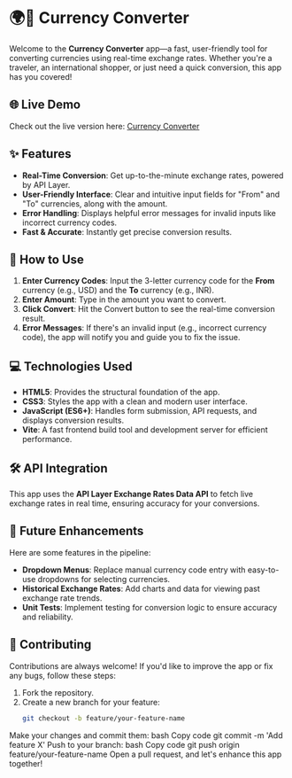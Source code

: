 
# 🌍💱 Currency Converter

Welcome to the **Currency Converter** app—a fast, user-friendly tool for converting currencies using real-time exchange rates. Whether you're a traveler, an international shopper, or just need a quick conversion, this app has you covered!

## 🌐 Live Demo

Check out the live version here: [Currency Converter](https://adityagupta84currency-converter.netlify.app)

## ✨ Features

- **Real-Time Conversion**: Get up-to-the-minute exchange rates, powered by API Layer.
- **User-Friendly Interface**: Clear and intuitive input fields for "From" and "To" currencies, along with the amount.
- **Error Handling**: Displays helpful error messages for invalid inputs like incorrect currency codes.
- **Fast & Accurate**: Instantly get precise conversion results.

## 📖 How to Use

1. **Enter Currency Codes**: Input the 3-letter currency code for the **From** currency (e.g., USD) and the **To** currency (e.g., INR).
2. **Enter Amount**: Type in the amount you want to convert.
3. **Click Convert**: Hit the Convert button to see the real-time conversion result.
4. **Error Messages**: If there's an invalid input (e.g., incorrect currency code), the app will notify you and guide you to fix the issue.

## 💻 Technologies Used

- **HTML5**: Provides the structural foundation of the app.
- **CSS3**: Styles the app with a clean and modern user interface.
- **JavaScript (ES6+)**: Handles form submission, API requests, and displays conversion results.
- **Vite**: A fast frontend build tool and development server for efficient performance.

## 🛠️ API Integration

This app uses the **API Layer Exchange Rates Data API** to fetch live exchange rates in real time, ensuring accuracy for your conversions.

## 🌱 Future Enhancements

Here are some features in the pipeline:

- **Dropdown Menus**: Replace manual currency code entry with easy-to-use dropdowns for selecting currencies.
- **Historical Exchange Rates**: Add charts and data for viewing past exchange rate trends.
- **Unit Tests**: Implement testing for conversion logic to ensure accuracy and reliability.

## 🤝 Contributing

Contributions are always welcome! If you'd like to improve the app or fix any bugs, follow these steps:

1. Fork the repository.
2. Create a new branch for your feature:
   ```bash
   git checkout -b feature/your-feature-name
Make your changes and commit them:
bash
Copy code
git commit -m 'Add feature X'
Push to your branch:
bash
Copy code
git push origin feature/your-feature-name
Open a pull request, and let's enhance this app together!
